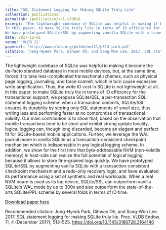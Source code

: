 ```yaml
---
title: "SQL Statement Logging for Making SQLite Truly Lite"
collection: publications
permalink: /publication/ssl-vldb18
excerpt: 'The lightweight codebase of SQLite was helpful in making it become the de-facto standard database in most mobile devices, but, at the same time, forced it to take less-complicated transactional schemes, such as physical page logging, journaling, and force commit, which in turn cause excessive write amplification. Thus, the write IO cost in SQLite is not lightweight at all.
In this paper, to make SQLite truly lite in terms of IO efficiency for the transactional support, we propose SQLite/SSL, a per-transaction SQL statement logging scheme: when a transaction commits, SQLite/SSL ensures its durability by storing only SQL statements of small size, thus writing less and performing faster at no compromise of transactional solidity. Our main contribution is to show that, based on the observation that mobile transactions tend to be short and exhibit strong update locality, logical logging can, though long discarded, become an elegant and perfect fit for SQLite-based mobile applications. Further, we leverage the WAL journal mode in vanilla SQLite as a transaction-consistent checkpoint mechanism which is indispensable in any logical logging scheme. In addition, we show for the first time that byte-addressable NVM (non-volatile memory) in host-side can realize the full potential of logical logging because it allows to store fine-grained logs quickly.
We have prototyped SQLite/SSL by augmenting vanilla SQLite with a transaction-consistent checkpoint mechanism and a redo-only recovery logic, and have evaluated its performance using a set of synthetic and real workloads. When a real NVM board is used as its log device, SQLite/SSL can outperform vanilla SQLite's WAL mode by up to 300x and also outperform the state-of-the-arts SQLite/PPL scheme by several folds in terms of IO time.'
date: 2017-12-01
venue: 'VLDB 21'
paperurl: 'http://www.vldb.org/pvldb/vol11/p513-park.pdf'
citation: 'Jong-Hyeok Park, Gihwan Oh, and Sang-Won Lee. 2017. SQL statement logging for making SQLite truly lite. Proc. VLDB Endow. 11, 4 (December 2017), 513–525. https://doi.org/10.1145/3186728.3164146'
---
```

The lightweight codebase of SQLite was helpful in making it become the de-facto standard database in most mobile devices, but, at the same time, forced it to take less-complicated transactional schemes, such as physical page logging, journaling, and force commit, which in turn cause excessive write amplification. Thus, the write IO cost in SQLite is not lightweight at all.
In this paper, to make SQLite truly lite in terms of IO efficiency for the transactional support, we propose SQLite/SSL, a per-transaction SQL statement logging scheme: when a transaction commits, SQLite/SSL ensures its durability by storing only SQL statements of small size, thus writing less and performing faster at no compromise of transactional solidity. Our main contribution is to show that, based on the observation that mobile transactions tend to be short and exhibit strong update locality, logical logging can, though long discarded, become an elegant and perfect fit for SQLite-based mobile applications. Further, we leverage the WAL journal mode in vanilla SQLite as a transaction-consistent checkpoint mechanism which is indispensable in any logical logging scheme. In addition, we show for the first time that byte-addressable NVM (non-volatile memory) in host-side can realize the full potential of logical logging because it allows to store fine-grained logs quickly.
We have prototyped SQLite/SSL by augmenting vanilla SQLite with a transaction-consistent checkpoint mechanism and a redo-only recovery logic, and have evaluated its performance using a set of synthetic and real workloads. When a real NVM board is used as its log device, SQLite/SSL can outperform vanilla SQLite's WAL mode by up to 300x and also outperform the state-of-the-arts SQLite/PPL scheme by several folds in terms of IO time.

[Download paper here](http://www.vldb.org/pvldb/vol11/p513-park.pdf)

Recommended citation: Jong-Hyeok Park, Gihwan Oh, and Sang-Won Lee. 2017. SQL statement logging for making SQLite truly lite. Proc. VLDB Endow. 11, 4 (December 2017), 513–525. https://doi.org/10.1145/3186728.3164146